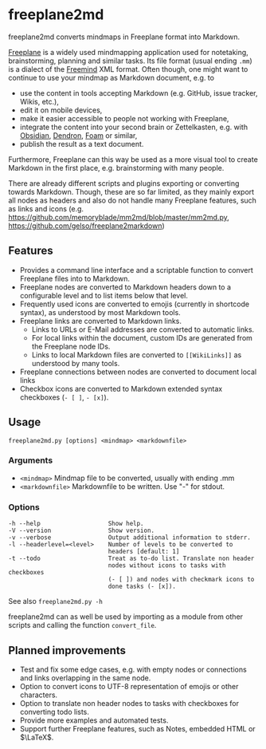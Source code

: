 # freeplane2md

freeplane2md converts mindmaps in Freeplane format into Markdown.

[Freeplane](https://www.freeplane.org) is a widely used mindmapping application used for notetaking, brainstorming, planning and similar tasks. Its file format (usual ending `.mm`) is a dialect of the [Freemind](http://freemind.sourceforge.net) XML format. Often though, one might want to continue to use your mindmap as Markdown document, e.g. to

- use the content in tools accepting Markdown (e.g. GitHub, issue tracker, Wikis, etc.),
- edit it on mobile devices,
- make it easier accessible to people not working with Freeplane,
- integrate the content into your second brain or Zettelkasten, e.g. with [Obsidian](https://obsidian.md), [Dendron](
https://www.dendron.so/), [Foam](https://foambubble.github.io/foam/) or similar,
- publish the result as a text document.

Furthermore, Freeplane can this way be used as a more visual tool to create Markdown in the first place, e.g. brainstorming with many people.

There are already different scripts and plugins exporting or converting towards Markdown. Though, these are so far limited, as they mainly export all nodes as headers and also do not handle many Freeplane features, such as links and icons (e.g. <https://github.com/memoryblade/mm2md/blob/master/mm2md.py>, <https://github.com/gelso/freeplane2markdown>)

## Features

- Provides a command line interface and a scriptable function to convert Freeplane files into to Markdown.
- Freeplane nodes are converted to Markdown headers down to a configurable level and to list items below that level.
- Frequently used icons are converted to emojis (currently in shortcode syntax), as understood by most Markdown tools.
- Freeplane links are converted to Markdown links.
  - Links to URLs or E-Mail addresses are converted to automatic links.
  - For local links within the document, custom IDs are generated from the Freeplane node IDs.
  - Links to local Markdown files are converted to `[[WikiLinks]]` as understood by many tools.
- Freeplane connections between nodes are converted to document local links
- Checkbox icons are converted to Markdown extended syntax checkboxes (`- [ ]`, `- [x]`).

## Usage

`freeplane2md.py [options] <mindmap> <markdownfile>`

### Arguments

- `<mindmap>`   Mindmap file to be converted, usually with ending .mm
- `<markdownfile>`  Markdownfile to be written. Use "-" for stdout.

### Options

    -h --help                   Show help.
    -V --version                Show version.
    -v --verbose                Output additional information to stderr.
    -l --headerlevel=<level>    Number of levels to be converted to
                                headers [default: 1] 
    -t --todo                   Treat as to-do list. Translate non header
                                nodes without icons to tasks with checkboxes
                                (- [ ]) and nodes with checkmark icons to
                                done tasks (- [x]).

See also `freeplane2md.py -h`

freeplane2md can as well be used by importing as a module from other scripts and calling the function `convert_file`.

## Planned improvements

- Test and fix some edge cases, e.g. with empty nodes or connections and links overlapping in the same node.
- Option to convert icons to UTF-8 representation of emojis or other characters.
- Option to translate non header nodes to tasks with checkboxes for converting todo lists.
- Provide more examples and automated tests.
- Support further Freeplane features, such as Notes, embedded HTML or $\LaTeX$.
